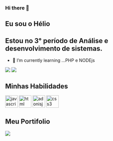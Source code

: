 ### Hi there 👋
## Eu sou o Hélio
## Estou no 3° período de Análise e desenvolvimento de sistemas. 


- 🌱 I’m currently learning ...PHP e NODEjs



<a href = "mailto:heliodesouza088@gmail.com"><img src="https://img.shields.io/badge/-Gmail-%23333?style=for-the-badge&logo=gmail&logoColor=orange " target="_blank"></a>
<a href="https://www.linkedin.com/in/hélio-de-souza-289749267" target="_blank"><img src="https://img.shields.io/badge/-LinkedIn-%230077B5 ?style=for-the-badge&logo=linkedin&logoColor=white" target="_blank"></a>

## Minhas Habilidades 

<img src="https://cdn.icon-icons.com/icons2/2108/PNG/512/javascript_icon_130900.png" alt="javascript" width="40" height="40" style="max-width:100%;"></img>
<img src="https://cdn.icon-icons.com/icons2/2415/PNG/512/html_original_wordmark_logo_icon_146478.png" alt="html" width="40" height="40" style="max-width:100%;"></img>
<img src="https://cdn.jsdelivr.net/gh/devicons/devicon/icons/react/react-original.svg" alt="adonisjs" width="40" height="40" style="max-width:100%;"></img>
<img src="https://cdn.jsdelivr.net/gh/devicons/devicon/icons/css3/css3-original.svg" alt="css3" width="40" height="40" style="max-width:100%;"></img>
## Meu Portifolio
<a href="https://heliodesouza.github.io/repositorio-helio/" target="_blank"><img src="https://img.shields.io/badge/-Portf%C3%B3lio-brown?style= for-the-badge&logo=true" target="_blank"></a>

